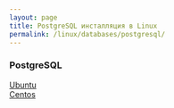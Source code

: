 ```yaml
---
layout: page
title: PostgreSQL инсталляция в Linux
permalink: /linux/databases/postgresql/
---
```


### PostgreSQL

[Ubuntu](/linux/databases/postgresql/ubuntu/)  
[Centos](/linux/databases/postgresql/centos/)  
